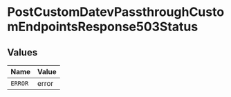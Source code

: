# PostCustomDatevPassthroughCustomEndpointsResponse503Status


## Values

| Name    | Value   |
| ------- | ------- |
| `ERROR` | error   |